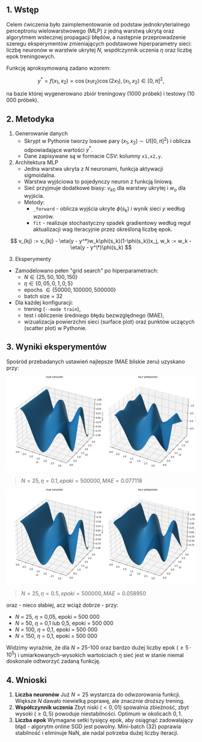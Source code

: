 ## 1. Wstęp

Celem ćwiczenia było zaimplementowanie od podstaw jednokryterialnego perceptronu wielowarstwowego (MLP)
z jedną warstwą ukrytą oraz algorytmem wstecznej propagacji błędów,
a następnie przeprowadzenie szeregu eksperymentów zmieniających podstawowe hiperparametry sieci:
liczbę neuronów w warstwie ukrytej $N$, współczynnik uczenia $\eta$ oraz liczbę epok treningowych.

Funkcję aproksymowaną zadano wzorem:

$$
y^* = f(x_1, x_2) = \cos(x_1x_2)\cos(2x_1), (x_1,x_2) \in [0,\pi]^2,
$$

na bazie której wygenerowano zbiór treningowy (1000 próbek) i testowy (10 000 próbek).

## 2. Metodyka

1. Generowanie danych
   - Skrypt w Pythonie tworzy losowe pary $(x_1, x_2) \sim U([0,\pi]^2)$ i oblicza odpowiadające wartości $y^*$.
   - Dane zapisywane są w formacie CSV: kolumny `x1,x2,y`.
2. Architektura MLP
   - Jedna warstwa ukryta z $N$ neuronami, funkcja aktywacji sigmoidalna.
   - Warstwa wyjściowa to pojedynczy neuron z funkcją liniową.
   - Sieć przyjmuje dodatkowe biasy: $v_{k0}$ dla warstwy ukrytej i $w_o$ dla wyjścia.
   - Metody:
     - `_forward` - oblicza wyjścia ukryte $\phi(s_k)$ i wynik sieci $y$ według wzorów.
     - `fit` - realizuje stochastyczny spadek gradientowy według reguł aktualizacji wag iteracyjnie przez określoną liczbę epok.
       
$$
v_{kj} := v_{kj} - \eta(y - y^*)w_k\phi(s_k)(1-\phi(s_k))x_j, w_k := w_k - \eta(y - y^\*)\phi(s_k) 
$$

3. Eksperymenty

- Zamodelowano pełen "grid search" po hiperparametrach:
  - $N \in \{25, 50, 100, 150\}$
  - $\eta \in \{0,05, 0,1, 0,5\}$
  - epochs $\in \{50000, 100000, 500000\}$
  - batch size = 32
- Dla każdej konfiguracji:
  - trening (`--mode train`),
  - test i obliczenie średniego błędu bezwzględnego (MAE),
  - wizualizacja powierzchni sieci (surface plot) oraz punktów uczących (scatter plot) w Pythonie.

## 3. Wyniki eksperymentów

Spośród przebadanych ustawień najlepsze (MAE bliskie zeru) uzyskano przy:

![surf_n25_e0.1_ep500000](https://raw.githubusercontent.com/MASSHUU12/si/refs/heads/master/lab7/assets/surf_n25_e0.1_ep500000.png)

> $N = 25, \eta = 0.1, epoki = 500000, MAE = 0.077118$

![surf_n25_e0.5_ep500000](https://raw.githubusercontent.com/MASSHUU12/si/refs/heads/master/lab7/assets/surf_n25_e0.5_ep500000.png)

> $N = 25, \eta = 0.5, epoki = 500000, MAE = 0.058950$

oraz - nieco słabiej, acz wciąż dobrze - przy:
- $N$ = 25, $\eta$ = 0,05, epoki = 500 000
- $N$ = 50, $\eta$ = 0,1 lub 0,5, epoki = 500 000
- $N$ = 100, $\eta$ = 0,1, epoki = 500 000
- $N$ = 150, $\eta$ = 0,1, epoki = 500 000

Widzimy wyraźnie, że dla $N$ = 25-100 oraz bardzo dużej liczby epok ($\geq 5 \cdot 10^5$)
i umiarkowanych-wysokich wartościach $\eta$ sieć jest w stanie niemal doskonale odtworzyć zadaną funkcję.

## 4. Wnioski

1. **Liczba neuronów**
  Już $N = 25$ wystarcza do odwzorowania funkcji. Większe $N$ dawało niewielką poprawę, ale znacznie droższy trening.
2. **Współczynnik uczenia**
   Zbyt niski ($< 0,01$) spowalnia zbieżność, zbyt wysoki ($\geq 0,5$) powoduje niestabilności.
   Optimum w okolicach $0,1$.
3. **Liczba epok**
   Wymagane setki tysięcy epok, aby osiągnąć zadowalający błąd - algorytm online SGD jest powolny.
   Mini-batch (32) poprawia stabilność i eliminuje NaN, ale nadal potrzeba dużej liczby iteracji.
